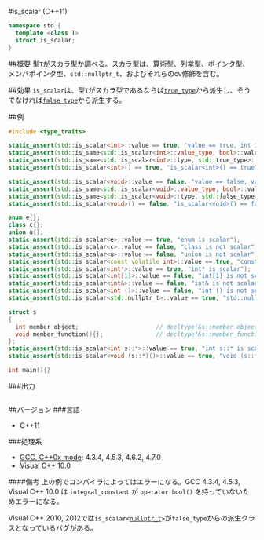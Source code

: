 #is_scalar (C++11)
```cpp
namespace std {
  template <class T>
  struct is_scalar;
}
```

##概要
型`T`がスカラ型か調べる。スカラ型は、算術型、列挙型、ポインタ型、メンバポインタ型、`std::nullptr_t`、およびそれらのcv修飾を含む。


##効果
`is_scalar`は、型`T`がスカラ型であるならば[`true_type`](./integral_constant-true_type-false_type.md)から派生し、そうでなければ[`false_type`](./integral_constant-true_type-false_type.md)から派生する。


##例
```cpp
#include <type_traits>

static_assert(std::is_scalar<int>::value == true, "value == true, int is scalar");
static_assert(std::is_same<std::is_scalar<int>::value_type, bool>::value, "value_type == bool");
static_assert(std::is_same<std::is_scalar<int>::type, std::true_type>::value, "type == true_type");
static_assert(std::is_scalar<int>() == true, "is_scalar<int>() == true");

static_assert(std::is_scalar<void>::value == false, "value == false, void is not scalar");
static_assert(std::is_same<std::is_scalar<void>::value_type, bool>::value, "value_type == bool");
static_assert(std::is_same<std::is_scalar<void>::type, std::false_type>::value, "type == false_type");
static_assert(std::is_scalar<void>() == false, "is_scalar<void>() == false");

enum e{};
class c{};
union u{};
static_assert(std::is_scalar<e>::value == true, "enum is scalar");
static_assert(std::is_scalar<c>::value == false, "class is not scalar");
static_assert(std::is_scalar<u>::value == false, "union is not scalar");
static_assert(std::is_scalar<const volatile int>::value == true, "const volatile int is scalar");
static_assert(std::is_scalar<int*>::value == true, "int* is scalar");
static_assert(std::is_scalar<int[1]>::value == false, "int[1] is not scalar");
static_assert(std::is_scalar<int&>::value == false, "int& is not scalar");
static_assert(std::is_scalar<int ()>::value == false, "int () is not scalar");
static_assert(std::is_scalar<std::nullptr_t>::value == true, "std::nullptr_t is scalar");

struct s
{
  int member_object;                      // decltype(&s::member_object) は int s::*
  void member_function(){};               // decltype(&s::member_function) は void (s::*)()
};
static_assert(std::is_scalar<int s::*>::value == true, "int s::* is scalar");
static_assert(std::is_scalar<void (s::*)()>::value == true, "void (s::*)() is scalar");

int main(){}
```

###出力
```
```

##バージョン
###言語
- C++11

###処理系
- [GCC, C++0x mode](/implementation#gcc.md): 4.3.4, 4.5.3, 4.6.2, 4.7.0
- [Visual C++](/implementation#visual_cpp.md) 10.0

####備考
上の例でコンパイラによってはエラーになる。GCC 4.3.4, 4.5.3, Visual C++ 10.0 は `integral_constant` が `operator bool()` を持っていないためエラーになる。

Visual C++ 2010, 2012では`is_scalar<`[`nullptr_t`](../cstddef/nullptr_t.md)`>`が`false_type`からの派生クラスとなっているバグがある。
